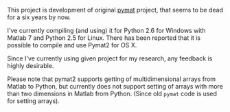 This project is development of original <a href='http://sourceforge.net/projects/pymat/'>pymat</a> project,
that seems to be dead for a six years by now.

I've currently compiling (and using) it for Python 2.6 for Windows with Matlab 7
and Python 2.5 for Linux. There has been reported that it is possible to compile and use Pymat2 for OS X.

Since I've currently using given project for my research, any feedback is highly desirable.

Please note that pymat2 supports getting of multidimensional arrays from Matlab to Python, but currently does not support setting of arrays with more than two dimensions in Matlab from Python. (Since old `pymat` code is used for setting arrays).